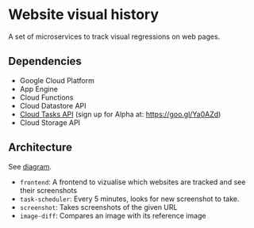 # Website visual history

A set of microservices to track visual regressions on web pages.


## Dependencies

* Google Cloud Platform
* App Engine
* Cloud Functions
* Cloud Datastore API
* [Cloud Tasks API](https://pantheon.corp.google.com/apis/library/cloudtasks.googleapis.com/) (sign up for Alpha at: https://goo.gl/Ya0AZd)
* Cloud Storage API

## Architecture

See [diagram](https://docs.google.com/presentation/d/1w71AEGUz3ZwirmNzvHkGSwnkUeTa25iz7lKVCkEfUJo/edit#slide=id.g371a2bab30_0_0).

* `frontend`: A frontend to vizualise which websites are tracked and see their screenshots
* `task-scheduler`: Every 5 minutes, looks for new screenshot to take.
* `screenshot`: Takes screenshots of the given URL 
* `image-diff`: Compares an image with its reference image
